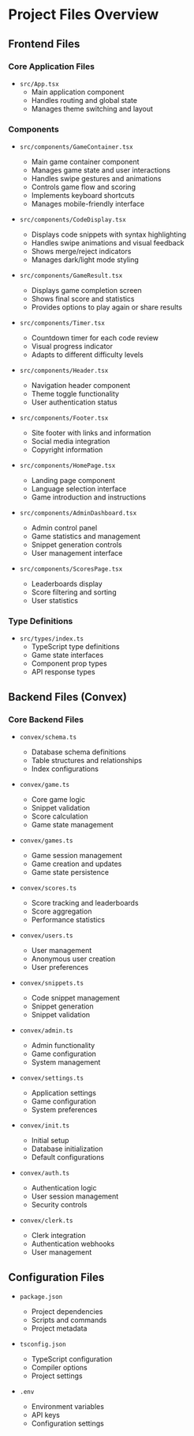 # Project Files Overview

## Frontend Files

### Core Application Files

- `src/App.tsx`
  - Main application component
  - Handles routing and global state
  - Manages theme switching and layout

### Components

- `src/components/GameContainer.tsx`

  - Main game container component
  - Manages game state and user interactions
  - Handles swipe gestures and animations
  - Controls game flow and scoring
  - Implements keyboard shortcuts
  - Manages mobile-friendly interface

- `src/components/CodeDisplay.tsx`

  - Displays code snippets with syntax highlighting
  - Handles swipe animations and visual feedback
  - Shows merge/reject indicators
  - Manages dark/light mode styling

- `src/components/GameResult.tsx`

  - Displays game completion screen
  - Shows final score and statistics
  - Provides options to play again or share results

- `src/components/Timer.tsx`

  - Countdown timer for each code review
  - Visual progress indicator
  - Adapts to different difficulty levels

- `src/components/Header.tsx`

  - Navigation header component
  - Theme toggle functionality
  - User authentication status

- `src/components/Footer.tsx`

  - Site footer with links and information
  - Social media integration
  - Copyright information

- `src/components/HomePage.tsx`

  - Landing page component
  - Language selection interface
  - Game introduction and instructions

- `src/components/AdminDashboard.tsx`

  - Admin control panel
  - Game statistics and management
  - Snippet generation controls
  - User management interface

- `src/components/ScoresPage.tsx`
  - Leaderboards display
  - Score filtering and sorting
  - User statistics

### Type Definitions

- `src/types/index.ts`
  - TypeScript type definitions
  - Game state interfaces
  - Component prop types
  - API response types

## Backend Files (Convex)

### Core Backend Files

- `convex/schema.ts`

  - Database schema definitions
  - Table structures and relationships
  - Index configurations

- `convex/game.ts`

  - Core game logic
  - Snippet validation
  - Score calculation
  - Game state management

- `convex/games.ts`

  - Game session management
  - Game creation and updates
  - Game state persistence

- `convex/scores.ts`

  - Score tracking and leaderboards
  - Score aggregation
  - Performance statistics

- `convex/users.ts`

  - User management
  - Anonymous user creation
  - User preferences

- `convex/snippets.ts`

  - Code snippet management
  - Snippet generation
  - Snippet validation

- `convex/admin.ts`

  - Admin functionality
  - Game configuration
  - System management

- `convex/settings.ts`

  - Application settings
  - Game configuration
  - System preferences

- `convex/init.ts`

  - Initial setup
  - Database initialization
  - Default configurations

- `convex/auth.ts`

  - Authentication logic
  - User session management
  - Security controls

- `convex/clerk.ts`
  - Clerk integration
  - Authentication webhooks
  - User management

## Configuration Files

- `package.json`

  - Project dependencies
  - Scripts and commands
  - Project metadata

- `tsconfig.json`

  - TypeScript configuration
  - Compiler options
  - Project settings

- `.env`
  - Environment variables
  - API keys
  - Configuration settings
